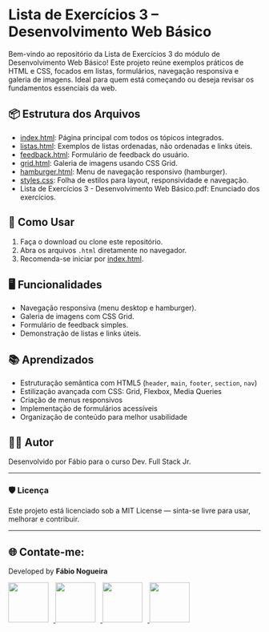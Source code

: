 # Lista de Exercícios 3 – Desenvolvimento Web Básico

Bem-vindo ao repositório da Lista de Exercícios 3 do módulo de Desenvolvimento Web Básico! Este projeto reúne exemplos práticos de HTML e CSS, focados em listas, formulários, navegação responsiva e galeria de imagens. Ideal para quem está começando ou deseja revisar os fundamentos essenciais da web.

## 📦 Estrutura dos Arquivos

- [index.html](index.html): Página principal com todos os tópicos integrados.
- [listas.html](listas.html): Exemplos de listas ordenadas, não ordenadas e links úteis.
- [feedback.html](feedback.html): Formulário de feedback do usuário.
- [grid.html](grid.html): Galeria de imagens usando CSS Grid.
- [hamburger.html](hamburger.html): Menu de navegação responsivo (hamburger).
- [styles.css](styles.css): Folha de estilos para layout, responsividade e navegação.
- Lista de Exercícios 3 - Desenvolvimento Web Básico.pdf: Enunciado dos exercícios.

## 🚀 Como Usar

1. Faça o download ou clone este repositório.
2. Abra os arquivos `.html` diretamente no navegador.
3. Recomenda-se iniciar por [index.html](index.html).

## 🖥️ Funcionalidades

- Navegação responsiva (menu desktop e hamburger).
- Galeria de imagens com CSS Grid.
- Formulário de feedback simples.
- Demonstração de listas e links úteis.

## 📚 Aprendizados

- Estruturação semântica com HTML5 (`header`, `main`, `footer`, `section`, `nav`)
- Estilização avançada com CSS: Grid, Flexbox, Media Queries
- Criação de menus responsivos
- Implementação de formulários acessíveis
- Organização de conteúdo para melhor usabilidade

## 👨‍💻 Autor

Desenvolvido por Fábio para o curso Dev. Full Stack Jr.

---

### 🛡️ Licença
Este projeto está licenciado sob a MIT License — sinta-se livre para usar, melhorar e contribuir.

---

<!-- Início da seção "Contato" -->
<h2>🌐 Contate-me: </h2>
<div>
  <p>Developed by <b>Fábio Nogueira</b></p>
</div>
<p>
<a href="https://www.linkedin.com/in/faanogueira/" target="_blank"><img style="padding-right: 10px;" src="https://img.icons8.com/?size=100&id=13930&format=png&color=000000" target="_blank" width="80"> </a>
<a href="https://github.com/faanogueira" target="_blank"><img style="padding-right: 10px;" src="https://img.icons8.com/?size=100&id=AZOZNnY73haj&format=png&color=000000" target="_blank" width="80"> </a>
<a href="https://api.whatsapp.com/send?phone=5571983937557" target="_blank"><img style="padding-right: 10px;" src="https://img.icons8.com/?size=100&id=16713&format=png&color=000000" target="_blank" width="80"> </a>
<a href="mailto:faanogueira@gmail.com"><img style="padding-right: 10px;" src="https://img.icons8.com/?size=100&id=P7UIlhbpWzZm&format=png&color=000000" target="_blank" width="80"> </a> 
</p>
<!-- Fim da seção "Contato" -->
